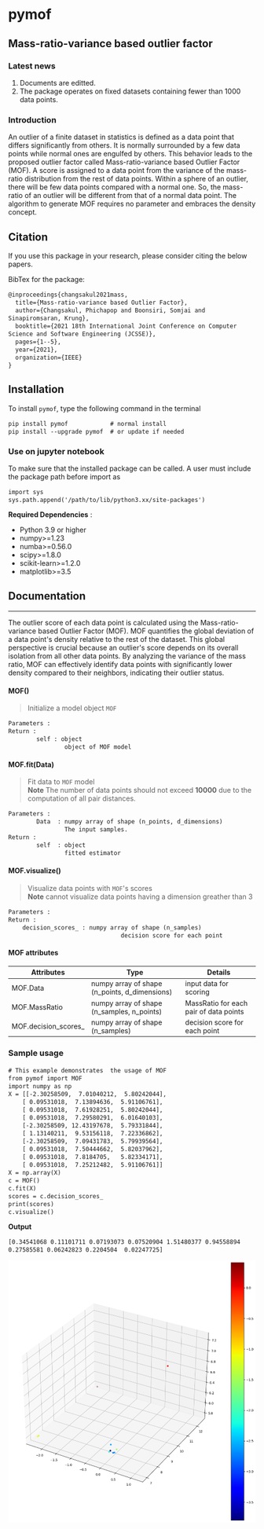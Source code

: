 # pymof

## Mass-ratio-variance based outlier factor

### Latest news
1. Documents are editted.
2. The package operates on fixed datasets containing fewer than 1000 data points.

### Introduction

An outlier of a finite dataset in statistics is defined as a data point that differs significantly from others. It is normally surrounded by a few data points
while normal ones are engulfed by others. This behavior leads to the proposed outlier factor called Mass-ratio-variance based Outlier Factor (MOF). A score is assigned to a data point from the variance of the mass-ratio distribution from the rest of data points. Within a sphere of an outlier, there will be few data points compared with a normal one. So, the mass-ratio of an outlier will be different from that of a normal data point. The algorithm to generate MOF requires no parameter and embraces the density concept. 

## Citation

If you use this package in your research, please consider citing the below papers.

BibTex for the package:
```
@inproceedings{changsakul2021mass,
  title={Mass-ratio-variance based Outlier Factor},
  author={Changsakul, Phichapop and Boonsiri, Somjai and Sinapiromsaran, Krung},
  booktitle={2021 18th International Joint Conference on Computer Science and Software Engineering (JCSSE)},
  pages={1--5},
  year={2021},
  organization={IEEE}
}
```

## Installation
To install `pymof`, type the following command in the terminal

```
pip install pymof            # normal install
pip install --upgrade pymof  # or update if needed
```

### Use on jupyter notebook

To make sure that the installed package can be called. A user must include the package path before import as
```
import sys
sys.path.append('/path/to/lib/python3.xx/site-packages')
```

**Required Dependencies** :
- Python 3.9 or higher
- numpy>=1.23
- numba>=0.56.0
- scipy>=1.8.0
- scikit-learn>=1.2.0
- matplotlib>=3.5


## Documentation
----

The outlier score of each data point is calculated using the Mass-ratio-variance based Outlier Factor (MOF). MOF quantifies the global deviation of a data point's density relative to the rest of the dataset. This global perspective is crucial because an outlier's score depends on its overall isolation from all other data points. By analyzing the variance of the mass ratio, MOF can effectively identify data points with significantly lower density compared to their neighbors, indicating their outlier status.

#### MOF() 

> Initialize a model object `MOF`

    Parameters :
    Return :
            self : object
                    object of MOF model
#### MOF.fit(Data)
> Fit data to  `MOF` model\
> **Note** The number of data points should not exceed **10000** due to the computation of all pair distances.

    Parameters :
            Data  : numpy array of shape (n_points, d_dimensions)
                    The input samples.
    Return :
            self  : object
                    fitted estimator
#### MOF.visualize()
> Visualize data points with `MOF`'s scores\
> **Note** cannot visualize data points having a dimension greather than 3

    Parameters :
    Return :
        decision_scores_ : numpy array of shape (n_samples)
                                    decision score for each point
#### MOF attributes
| Attributes | Type | Details |
| ------ | ------- | ------ |
| MOF.Data | numpy array of shape (n_points, d_dimensions) | input data for scoring |
| MOF.MassRatio | numpy array of shape (n_samples, n_points) | MassRatio for each pair of data points |
| MOF.decision_scores_ | numpy array of shape (n_samples) | decision score for each point |

### Sample usage
```
# This example demonstrates  the usage of MOF
from pymof import MOF
import numpy as np
X = [[-2.30258509,  7.01040212,  5.80242044],
    [ 0.09531018,  7.13894636,  5.91106761],
    [ 0.09531018,  7.61928251,  5.80242044],
    [ 0.09531018,  7.29580291,  6.01640103],
    [-2.30258509, 12.43197678,  5.79331844],
    [ 1.13140211,  9.53156118,  7.22336862],
    [-2.30258509,  7.09431783,  5.79939564],
    [ 0.09531018,  7.50444662,  5.82037962],
    [ 0.09531018,  7.8184705,   5.82334171],
    [ 0.09531018,  7.25212482,  5.91106761]]
X = np.array(X)
c = MOF()
c.fit(X)
scores = c.decision_scores_
print(scores)
c.visualize()
```
**Output**
```
[0.34541068 0.11101711 0.07193073 0.07520904 1.51480377 0.94558894 0.27585581 0.06242823 0.2204504  0.02247725]
```
![](https://github.com/oakkao/pymof/blob/main/examples/example.png?raw=true)

